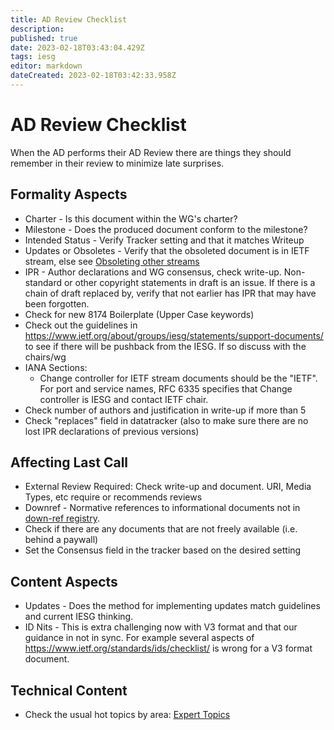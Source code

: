 ```yaml
---
title: AD Review Checklist
description: 
published: true
date: 2023-02-18T03:43:04.429Z
tags: iesg
editor: markdown
dateCreated: 2023-02-18T03:42:33.958Z
---
```


# AD Review Checklist
When the AD performs their AD Review there are things they should remember in their review to minimize late surprises. 

## Formality Aspects 
 * Charter - Is this document within the WG's charter?
 * Milestone - Does the produced document conform to the milestone?
 * Intended Status - Verify Tracker setting and that it matches Writeup 
 * Updates or Obsoletes - Verify that the obsoleted document is in IETF stream, else see [Obsoleting other streams](/group/iesg/obsoletingotherstreams)
 * IPR - Author declarations and WG consensus, check write-up. Non-standard or other copyright statements in draft is an issue. If there is a chain of draft replaced by, verify that not earlier has IPR that may have been forgotten.
 * Check for new 8174 Boilerplate (Upper Case keywords)
 * Check out the guidelines in https://www.ietf.org/about/groups/iesg/statements/support-documents/ to see if there will be pushback from the IESG. If so discuss with the chairs/wg
 * IANA Sections: 
    * Change controller for IETF stream documents should be the "IETF". For port and service names, RFC 6335 specifies that Change controller is IESG and contact IETF chair. 
* Check number of authors and justification in write-up if more than 5
* Check "replaces" field in datatracker (also to make sure there are no lost IPR declarations of previous versions)

## Affecting Last Call 
 * External Review Required: Check write-up and document. URI, Media Types, etc require or recommends reviews
 * Downref - Normative references to informational documents not in [down-ref registry](https://datatracker.ietf.org/doc/downref/).
 * Check if there are any documents that are not freely available (i.e. behind a paywall)
 * Set the Consensus field in the tracker based on the desired setting

## Content Aspects 
 * Updates - Does the method for implementing updates match guidelines and current IESG thinking.
 * ID Nits - This is extra challenging now with V3 format and that our guidance in not in sync. For example several aspects of https://www.ietf.org/standards/ids/checklist/ is wrong for a V3 format document. 

## Technical Content 
 * Check the usual hot topics by area: [Expert Topics](/groups/iesg/expert)